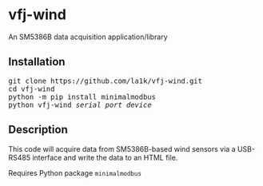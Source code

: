 vfj-wind
========

An SM5386B data acquisition application/library


Installation
------------
<pre>
git clone https://github.com/la1k/vfj-wind.git
cd vfj-wind
python -m pip install minimalmodbus
python vfj-wind <i>serial_port_device</i>
</pre>

Description
-----------

This code will acquire data from SM5386B-based wind sensors via a USB-RS485 interface and write the data to an HTML file.

Requires Python package `minimalmodbus`
